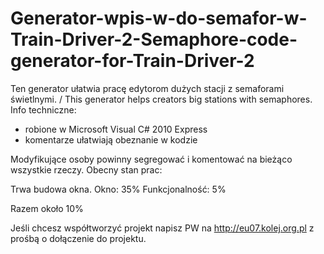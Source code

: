 # Generator-wpis-w-do-semafor-w-Train-Driver-2-Semaphore-code-generator-for-Train-Driver-2
Ten generator ułatwia pracę edytorom dużych stacji z semaforami świetlnymi. / This generator helps creators big stations with semaphores.
Info techniczne:
- robione w Microsoft Visual C# 2010 Express
- komentarze ułatwiają obeznanie w kodzie

Modyfikujące osoby powinny segregować i komentować na bieżąco wszystkie rzeczy.
Obecny stan prac:

Trwa budowa okna.
Okno: 35%
Funkcjonalność: 5%

Razem około 10%

Jeśli chcesz współtworzyć projekt napisz PW na http://eu07.kolej.org.pl z prośbą o dołączenie do projektu.
